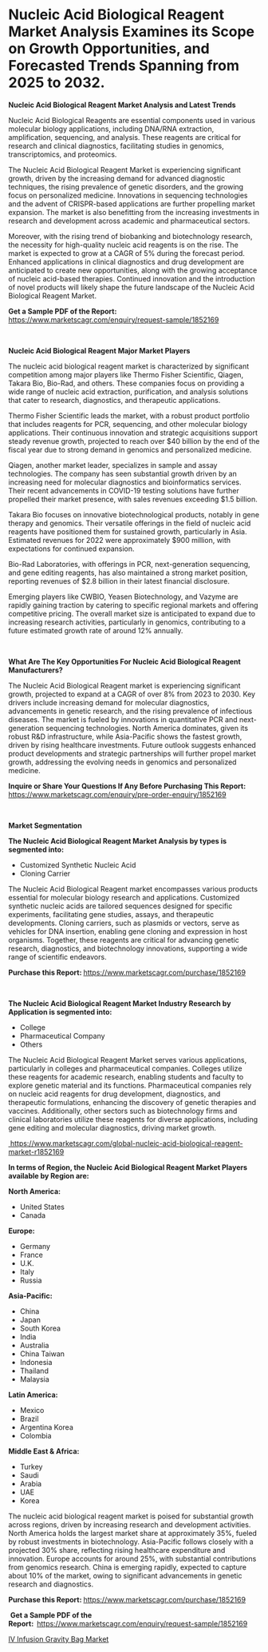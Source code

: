 <p><h1>Nucleic Acid Biological Reagent Market Analysis Examines its Scope on Growth Opportunities, and Forecasted Trends Spanning from 2025 to 2032.</h1></p><p><strong>Nucleic Acid Biological Reagent Market Analysis and Latest Trends</strong></p>
<p><p>Nucleic Acid Biological Reagents are essential components used in various molecular biology applications, including DNA/RNA extraction, amplification, sequencing, and analysis. These reagents are critical for research and clinical diagnostics, facilitating studies in genomics, transcriptomics, and proteomics.</p><p>The Nucleic Acid Biological Reagent Market is experiencing significant growth, driven by the increasing demand for advanced diagnostic techniques, the rising prevalence of genetic disorders, and the growing focus on personalized medicine. Innovations in sequencing technologies and the advent of CRISPR-based applications are further propelling market expansion. The market is also benefitting from the increasing investments in research and development across academic and pharmaceutical sectors.</p><p>Moreover, with the rising trend of biobanking and biotechnology research, the necessity for high-quality nucleic acid reagents is on the rise. The market is expected to grow at a CAGR of 5% during the forecast period. Enhanced applications in clinical diagnostics and drug development are anticipated to create new opportunities, along with the growing acceptance of nucleic acid-based therapies. Continued innovation and the introduction of novel products will likely shape the future landscape of the Nucleic Acid Biological Reagent Market.</p></p>
<p><strong>Get a Sample PDF of the Report:&nbsp;</strong> <a href="https://www.marketscagr.com/enquiry/request-sample/1852169?utm_campaign=2116&utm_medium=2&utm_source=Github&utm_content=ia&utm_term=27032025&utm_id=nucleic-acid-biological-reagent">https://www.marketscagr.com/enquiry/request-sample/1852169</a></p>
<p>&nbsp;</p>
<p><strong>Nucleic Acid Biological Reagent Major Market Players</strong></p>
<p><p>The nucleic acid biological reagent market is characterized by significant competition among major players like Thermo Fisher Scientific, Qiagen, Takara Bio, Bio-Rad, and others. These companies focus on providing a wide range of nucleic acid extraction, purification, and analysis solutions that cater to research, diagnostics, and therapeutic applications.</p><p>Thermo Fisher Scientific leads the market, with a robust product portfolio that includes reagents for PCR, sequencing, and other molecular biology applications. Their continuous innovation and strategic acquisitions support steady revenue growth, projected to reach over $40 billion by the end of the fiscal year due to strong demand in genomics and personalized medicine.</p><p>Qiagen, another market leader, specializes in sample and assay technologies. The company has seen substantial growth driven by an increasing need for molecular diagnostics and bioinformatics services. Their recent advancements in COVID-19 testing solutions have further propelled their market presence, with sales revenues exceeding $1.5 billion.</p><p>Takara Bio focuses on innovative biotechnological products, notably in gene therapy and genomics. Their versatile offerings in the field of nucleic acid reagents have positioned them for sustained growth, particularly in Asia. Estimated revenues for 2022 were approximately $900 million, with expectations for continued expansion.</p><p>Bio-Rad Laboratories, with offerings in PCR, next-generation sequencing, and gene editing reagents, has also maintained a strong market position, reporting revenues of $2.8 billion in their latest financial disclosure.</p><p>Emerging players like CWBIO, Yeasen Biotechnology, and Vazyme are rapidly gaining traction by catering to specific regional markets and offering competitive pricing. The overall market size is anticipated to expand due to increasing research activities, particularly in genomics, contributing to a future estimated growth rate of around 12% annually.</p></p>
<p>&nbsp;</p>
<p><strong>What Are The Key Opportunities For Nucleic Acid Biological Reagent Manufacturers?</strong></p>
<p><p>The Nucleic Acid Biological Reagent market is experiencing significant growth, projected to expand at a CAGR of over 8% from 2023 to 2030. Key drivers include increasing demand for molecular diagnostics, advancements in genetic research, and the rising prevalence of infectious diseases. The market is fueled by innovations in quantitative PCR and next-generation sequencing technologies. North America dominates, given its robust R&D infrastructure, while Asia-Pacific shows the fastest growth, driven by rising healthcare investments. Future outlook suggests enhanced product developments and strategic partnerships will further propel market growth, addressing the evolving needs in genomics and personalized medicine.</p></p>
<p><strong>Inquire or Share Your Questions If Any Before Purchasing This Report:</strong> <a href="https://www.marketscagr.com/enquiry/pre-order-enquiry/1852169?utm_campaign=2116&utm_medium=2&utm_source=Github&utm_content=ia&utm_term=27032025&utm_id=nucleic-acid-biological-reagent">https://www.marketscagr.com/enquiry/pre-order-enquiry/1852169</a></p>
<p>&nbsp;</p>
<p><strong>Market Segmentation</strong></p>
<p><strong>The Nucleic Acid Biological Reagent Market Analysis by types is segmented into:</strong></p>
<p><ul><li>Customized Synthetic Nucleic Acid</li><li>Cloning Carrier</li></ul></p>
<p><p>The Nucleic Acid Biological Reagent market encompasses various products essential for molecular biology research and applications. Customized synthetic nucleic acids are tailored sequences designed for specific experiments, facilitating gene studies, assays, and therapeutic developments. Cloning carriers, such as plasmids or vectors, serve as vehicles for DNA insertion, enabling gene cloning and expression in host organisms. Together, these reagents are critical for advancing genetic research, diagnostics, and biotechnology innovations, supporting a wide range of scientific endeavors.</p></p>
<p><strong>Purchase this Report:&nbsp;</strong><a href="https://www.marketscagr.com/purchase/1852169?utm_campaign=2116&utm_medium=2&utm_source=Github&utm_content=ia&utm_term=27032025&utm_id=nucleic-acid-biological-reagent">https://www.marketscagr.com/purchase/1852169</a></p>
<p>&nbsp;</p>
<p><strong>The Nucleic Acid Biological Reagent Market Industry Research by Application is segmented into:</strong></p>
<p><ul><li>College</li><li>Pharmaceutical Company</li><li>Others</li></ul></p>
<p><p>The Nucleic Acid Biological Reagent Market serves various applications, particularly in colleges and pharmaceutical companies. Colleges utilize these reagents for academic research, enabling students and faculty to explore genetic material and its functions. Pharmaceutical companies rely on nucleic acid reagents for drug development, diagnostics, and therapeutic formulations, enhancing the discovery of genetic therapies and vaccines. Additionally, other sectors such as biotechnology firms and clinical laboratories utilize these reagents for diverse applications, including gene editing and molecular diagnostics, driving market growth.</p></p>
<p><a href="https://www.marketscagr.com/global-nucleic-acid-biological-reagent-market-r1852169?utm_campaign=2116&utm_medium=2&utm_source=Github&utm_content=ia&utm_term=27032025&utm_id=nucleic-acid-biological-reagent">&nbsp;https://www.marketscagr.com/global-nucleic-acid-biological-reagent-market-r1852169</a></p>
<p><strong>In terms of Region, the Nucleic Acid Biological Reagent Market Players available by Region are:</strong></p>
<p>
    <p> <strong> North America: </strong>
        <ul>
            <li>United States</li>
            <li>Canada</li>
        </ul>
        </p> 
    <p> <strong> Europe: </strong>
        <ul>
            <li>Germany</li>
            <li>France</li>
            <li>U.K.</li>
            <li>Italy</li>
            <li>Russia</li>
        </ul>
        </p> 
    <p> <strong> Asia-Pacific: </strong>
        <ul>
            <li>China</li>
            <li>Japan</li>
            <li>South Korea</li>
            <li>India</li>
            <li>Australia</li>
            <li>China Taiwan</li>
            <li>Indonesia</li>
            <li>Thailand</li>
            <li>Malaysia</li>
        </ul>
        </p> 
    <p> <strong> Latin America: </strong>
        <ul>
            <li>Mexico</li>
            <li>Brazil</li>
            <li>Argentina Korea</li>
            <li>Colombia</li>
        </ul>
        </p> 
    <p> <strong> Middle East & Africa: </strong>
        <ul>
            <li>Turkey</li>
            <li>Saudi</li>
            <li>Arabia</li>
            <li>UAE</li>
            <li>Korea</li>
        </ul>
    </p>
    </p>
<p><p>The nucleic acid biological reagent market is poised for substantial growth across regions, driven by increasing research and development activities. North America holds the largest market share at approximately 35%, fueled by robust investments in biotechnology. Asia-Pacific follows closely with a projected 30% share, reflecting rising healthcare expenditure and innovation. Europe accounts for around 25%, with substantial contributions from genomics research. China is emerging rapidly, expected to capture about 10% of the market, owing to significant advancements in genetic research and diagnostics.</p></p>
<p><strong>Purchase this Report: </strong><a href="https://www.marketscagr.com/purchase/1852169?utm_campaign=2116&utm_medium=2&utm_source=Github&utm_content=ia&utm_term=27032025&utm_id=nucleic-acid-biological-reagent">https://www.marketscagr.com/purchase/1852169</a></p>
<p>&nbsp;<strong>Get a Sample PDF of the Report:&nbsp;&nbsp;</strong><a href="https://www.marketscagr.com/enquiry/request-sample/1852169?utm_campaign=2116&utm_medium=2&utm_source=Github&utm_content=ia&utm_term=27032025&utm_id=nucleic-acid-biological-reagent">https://www.marketscagr.com/enquiry/request-sample/1852169</a></p>
<p><strong></strong></p>
<p><p><a href="https://github.com/luckyshygirl/Market-Research-Report-List-7/blob/main/iv-infusion-gravity-bag-market.md?utm_campaign=2116&utm_medium=2&utm_source=Github&utm_content=ia&utm_term=27032025&utm_id=nucleic-acid-biological-reagent">IV Infusion Gravity Bag Market</a></p></p>